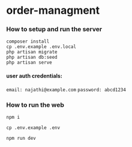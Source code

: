 # order-managment 

### How to setup and run the server
```
composer install
cp .env.example .env.local
php artisan migrate
php artisan db:seed
php artisan serve
```

#### user auth credentials:
```email: najathi@example.com```
```password: abcd1234```

### How to run the web
```npm i```

```cp .env.example .env```

```npm run dev```
